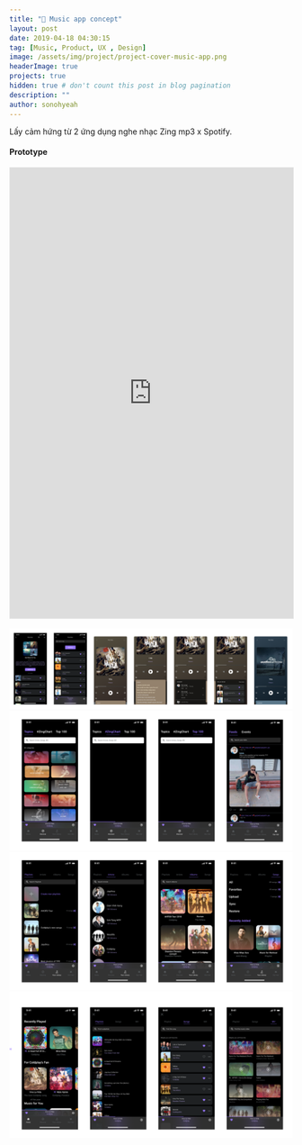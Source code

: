 ```yaml
---
title: "🎵 Music app concept"
layout: post
date: 2019-04-18 04:30:15
tag: [Music, Product, UX , Design]
image: /assets/img/project/project-cover-music-app.png
headerImage: true
projects: true
hidden: true # don't count this post in blog pagination
description: ""
author: sonohyeah
---
```


Lấy cảm hứng từ 2 ứng dụng nghe nhạc Zing mp3 x Spotify.

#### Prototype
<iframe style="border: 1px solid rgba(0, 0, 0, 0.1);" width="100%" height="800" src="https://www.figma.com/embed?embed_host=share&url=https%3A%2F%2Fwww.figma.com%2Fproto%2FPaxjfbwWW60hl78YIIR63fwL%2FZing-mp3%3Fpage-id%3D0%253A1%26type%3Ddesign%26node-id%3D1-2%26viewport%3D398%252C379%252C0.15%26t%3DCYagRR4UNhHanjXz-1%26scaling%3Dscale-down%26starting-point-node-id%3D1%253A2%26mode%3Ddesign" allowfullscreen></iframe>

![Music app playlist](/assets/img/project/music-app-playlist.png)
![Music app Discover](/assets/img/project/music-app-discover.png)
![Music app library](/assets/img/project/music-app-library.png)
![Music app Home screen](/assets/img/project/music-app-home-flow.png)
